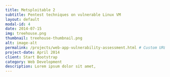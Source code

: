 ```yaml
---
title: Metsploitable 2 
subtitle: Pentest techniques on vulnerable Linux VM
layout: default
modal-id: 4
date: 2014-07-15
img: treehouse.png
thumbnail: treehouse-thumbnail.png
alt: image-alt
permalink: /projects/web-app-vulnerability-assessment.html # Custom URL for the post
project-date: April 2014
client: Start Bootstrap
category: Web Development
description: Lorem ipsum dolor sit amet,
---
```

